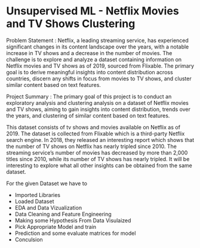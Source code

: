 # Unsupervised ML - Netflix Movies and TV Shows Clustering

Problem Statement : 
Netflix, a leading streaming service, has experienced significant changes in its content landscape over the years, with a notable increase in TV shows and a decrease in the number of movies. The challenge is to explore and analyze a dataset containing information on Netflix movies and TV shows as of 2019, sourced from Flixable. The primary goal is to derive meaningful insights into content distribution across countries, discern any shifts in focus from movies to TV shows, and cluster similar content based on text features.

Project Summary :
The primary goal of this project is to conduct an exploratory analysis and clustering analysis on a dataset of Netflix movies and TV shows, aiming to gain insights into content distribution, trends over the years, and clustering of similar content based on text features.

This dataset consists of tv shows and movies available on Netflix as of 2019. The dataset is collected from Flixable which is a third-party Netflix search engine. In 2018, they released an interesting report which shows that the number of TV shows on Netflix has nearly tripled since 2010. The streaming service’s number of movies has decreased by more than 2,000 titles since 2010, while its number of TV shows has nearly tripled. It will be interesting to explore what all other insights can be obtained from the same dataset.

For the given Dataset we have to

* Imported Libraries
* Loaded Dataset
* EDA and Data Vizualization
* Data Cleaning and Feature Engineering
* Making some Hypothesis From Data Visulaized
* Pick Appropriate Model and train
* Prediction and some evaluate matrices for model
* Conculsion
